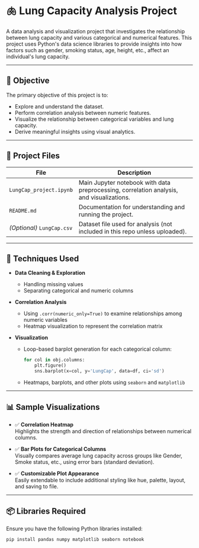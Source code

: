 # 🫁 Lung Capacity Analysis Project

A data analysis and visualization project that investigates the relationship between lung capacity and various categorical and numerical features. This project uses Python's data science libraries to provide insights into how factors such as gender, smoking status, age, height, etc., affect an individual's lung capacity.

---

## 📌 Objective

The primary objective of this project is to:
- Explore and understand the dataset.
- Perform correlation analysis between numeric features.
- Visualize the relationship between categorical variables and lung capacity.
- Derive meaningful insights using visual analytics.

---

## 📂 Project Files

| File | Description |
|------|-------------|
| `LungCap_project.ipynb` | Main Jupyter notebook with data preprocessing, correlation analysis, and visualizations. |
| `README.md` | Documentation for understanding and running the project. |
| *(Optional)* `LungCap.csv` | Dataset file used for analysis (not included in this repo unless uploaded). |

---

## 🧪 Techniques Used

- **Data Cleaning & Exploration**
  - Handling missing values
  - Separating categorical and numeric columns

- **Correlation Analysis**
  - Using `.corr(numeric_only=True)` to examine relationships among numeric variables
  - Heatmap visualization to represent the correlation matrix

- **Visualization**
  - Loop-based barplot generation for each categorical column:
    ```python
    for col in obj.columns:
        plt.figure()
        sns.barplot(x=col, y='LungCap', data=df, ci='sd')
    ```
  - Heatmaps, barplots, and other plots using `seaborn` and `matplotlib`

---

## 📊 Sample Visualizations

- ✅ **Correlation Heatmap**  
  Highlights the strength and direction of relationships between numerical columns.

- ✅ **Bar Plots for Categorical Columns**  
  Visually compares average lung capacity across groups like Gender, Smoke status, etc., using error bars (standard deviation).

- ✅ **Customizable Plot Appearance**  
  Easily extendable to include additional styling like hue, palette, layout, and saving to file.

---

## 📦 Libraries Required

Ensure you have the following Python libraries installed:

```bash
pip install pandas numpy matplotlib seaborn notebook
